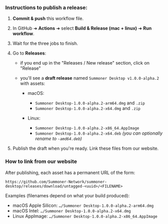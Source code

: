 ### Instructions to publish a release:

1. **Commit & push** this workflow file.

2. In GitHub ➜ **Actions** ➜ select **Build & Release (mac + linux)** ➜ **Run workflow**.

3. Wait for the three jobs to finish.

4. Go to **Releases**: 
    - if you end up in the "Releases / New release" section, click on "Release"
    - you'll see a **draft release** named `Summoner Desktop v1.0.0-alpha.2` with assets:

        * macOS:

            * `Summoner Desktop-1.0.0-alpha.2-arm64.dmg` and `.zip`
            * `Summoner Desktop-1.0.0-alpha.2-x64.dmg` and `.zip`
        * Linux:

            * `Summoner Desktop-1.0.0-alpha.2-x86_64.AppImage`
            * `Summoner Desktop-1.0.0-alpha.2-x64.deb` *(you can optionally rename to `-amd64.deb`)*

5. Publish the draft when you're ready. Link these files from our website.

### How to link from our website

After publishing, each asset has a permanent URL of the form:

```
https://github.com/Summoner-Network/summoner-desktop/releases/download/untagged-<uuid>/<FILENAME>
```

Examples (filenames depend on what your build produced):

* macOS Apple Silicon: `…/Summoner Desktop-1.0.0-alpha.2-arm64.dmg`
* macOS Intel: `…/Summoner Desktop-1.0.0-alpha.2-x64.dmg`
* Linux AppImage: `…/Summoner Desktop-1.0.0-alpha.2-x86_64.AppImage`

